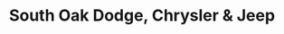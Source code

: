 ---
title: "South Oak Dodge, Chrysler & Jeep"
url: /matteson/south-oak-dodge-chrysler-und-jeep/
shop: Autohaus
---